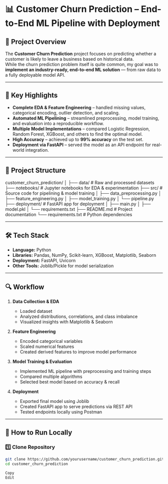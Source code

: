 # 📊 Customer Churn Prediction – End-to-End ML Pipeline with Deployment

## 📌 Project Overview
The **Customer Churn Prediction** project focuses on predicting whether a customer is likely to leave a business based on historical data.  
While the churn prediction problem itself is quite common, my goal was to **implement an industry-ready, end-to-end ML solution** — from raw data to a fully deployable model API.

---

## 🎯 Key Highlights
- **Complete EDA & Feature Engineering** – handled missing values, categorical encoding, outlier detection, and scaling.  
- **Automated ML Pipelining** – streamlined preprocessing, model training, and evaluation into a reproducible workflow.  
- **Multiple Model Implementations** – compared Logistic Regression, Random Forest, XGBoost, and others to find the optimal model.  
- **High Accuracy** – achieved up to **99% accuracy** on the test set.  
- **Deployment via FastAPI** – served the model as an API endpoint for real-world integration.

---

## 📂 Project Structure
customer_churn_prediction/
│
├── data/ # Raw and processed datasets
├── notebooks/ # Jupyter notebooks for EDA & experimentation
├── src/ # Source code for pipelining & model training
│ ├── data_preprocessing.py
│ ├── feature_engineering.py
│ ├── model_training.py
│ └── pipeline.py
├── deployment/ # FastAPI app for deployment
│ ├── main.py
│ ├── model.pkl
│ └── requirements.txt
├── README.md # Project documentation
└── requirements.txt # Python dependencies


---

## 🛠️ Tech Stack
- **Language:** Python  
- **Libraries:** Pandas, NumPy, Scikit-learn, XGBoost, Matplotlib, Seaborn  
- **Deployment:** FastAPI, Uvicorn  
- **Other Tools:** Joblib/Pickle for model serialization

---

## 🔍 Workflow
1. **Data Collection & EDA**
   - Loaded dataset
   - Analyzed distributions, correlations, and class imbalance
   - Visualized insights with Matplotlib & Seaborn  

2. **Feature Engineering**
   - Encoded categorical variables
   - Scaled numerical features
   - Created derived features to improve model performance  

3. **Model Training & Evaluation**
   - Implemented ML pipeline with preprocessing and training steps
   - Compared multiple algorithms
   - Selected best model based on accuracy & recall  

4. **Deployment**
   - Exported final model using Joblib
   - Created FastAPI app to serve predictions via REST API
   - Tested endpoints locally using Postman

---

## 🚀 How to Run Locally

### 1️⃣ Clone Repository
```bash
git clone https://github.com/yourusername/customer_churn_prediction.git
cd customer_churn_prediction

Copy
Edit
  
